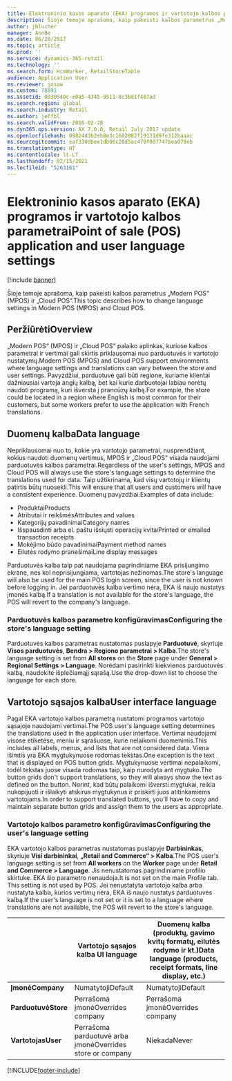 ```yaml
---
title: Elektroninio kasos aparato (EKA) programos ir vartotojo kalbos parametrai
description: Šioje temoje aprašoma, kaip pakeisti kalbos parametrus „Modern POS“ (MPOS) ir „Cloud POS“.
author: jblucher
manager: AnnBe
ms.date: 06/20/2017
ms.topic: article
ms.prod: ''
ms.service: dynamics-365-retail
ms.technology: ''
ms.search.form: HcmWorker, RetailStoreTable
audience: Application User
ms.reviewer: josaw
ms.custom: 78891
ms.assetid: 0030940c-e0a5-4345-9511-8c3bd1f487ad
ms.search.region: global
ms.search.industry: Retail
ms.author: jeffbl
ms.search.validFrom: 2016-02-28
ms.dyn365.ops.version: AX 7.0.0, Retail July 2017 update
ms.openlocfilehash: 09824d3b2eb8e3c1602882f19131d9fe312baaac
ms.sourcegitcommit: eaf330dbee1db96c20d5ac479f007747bea079eb
ms.translationtype: HT
ms.contentlocale: lt-LT
ms.lasthandoff: 02/15/2021
ms.locfileid: "5263161"
---
```

# <a name="point-of-sale-pos-application-and-user-language-settings"></a><span data-ttu-id="b8672-103">Elektroninio kasos aparato (EKA) programos ir vartotojo kalbos parametrai</span><span class="sxs-lookup"><span data-stu-id="b8672-103">Point of sale (POS) application and user language settings</span></span>

[!include [banner](includes/banner.md)]

<span data-ttu-id="b8672-104">Šioje temoje aprašoma, kaip pakeisti kalbos parametrus „Modern POS“ (MPOS) ir „Cloud POS“.</span><span class="sxs-lookup"><span data-stu-id="b8672-104">This topic describes how to change language settings in Modern POS (MPOS) and Cloud POS.</span></span>

## <a name="overview"></a><span data-ttu-id="b8672-105">Peržiūrėti</span><span class="sxs-lookup"><span data-stu-id="b8672-105">Overview</span></span>
<span data-ttu-id="b8672-106">„Modern POS“ (MPOS) ir „Cloud POS“ palaiko aplinkas, kuriose kalbos parametrai ir vertimai gali skirtis priklausomai nuo parduotuvės ir vartotojo nustatymų.</span><span class="sxs-lookup"><span data-stu-id="b8672-106">Modern POS (MPOS) and Cloud POS support environments where language settings and translations can vary between the store and user settings.</span></span> <span data-ttu-id="b8672-107">Pavyzdžiui, parduotuvė gali būti regione, kuriame klientai dažniausiai vartoja anglų kalbą, bet kai kurie darbuotojai labiau norėtų naudoti programą, kuri išversta į prancūzų kalbą.</span><span class="sxs-lookup"><span data-stu-id="b8672-107">For example, the store could be located in a region where English is most common for their customers, but some workers prefer to use the application with French translations.</span></span>

## <a name="data-language"></a><span data-ttu-id="b8672-108">Duomenų kalba</span><span class="sxs-lookup"><span data-stu-id="b8672-108">Data language</span></span>

<span data-ttu-id="b8672-109">Nepriklausomai nuo to, kokie yra vartotojo parametrai, nusprendžiant, kokius naudoti duomenų vertimus, MPOS ir „Cloud POS“ visada naudojami parduotuvės kalbos parametrai.</span><span class="sxs-lookup"><span data-stu-id="b8672-109">Regardless of the user's settings, MPOS and Cloud POS will always use the store's language settings to determine the translations used for data.</span></span> <span data-ttu-id="b8672-110">Taip užtikrinama, kad visų vartotojų ir klientų patirtis būtų nuosekli.</span><span class="sxs-lookup"><span data-stu-id="b8672-110">This will ensure that all users and customers will have a consistent experience.</span></span> <span data-ttu-id="b8672-111">Duomenų pavyzdžiai:</span><span class="sxs-lookup"><span data-stu-id="b8672-111">Examples of data include:</span></span>

- <span data-ttu-id="b8672-112">Produktai</span><span class="sxs-lookup"><span data-stu-id="b8672-112">Products</span></span>
- <span data-ttu-id="b8672-113">Atributai ir reikšmės</span><span class="sxs-lookup"><span data-stu-id="b8672-113">Attributes and values</span></span>
- <span data-ttu-id="b8672-114">Kategorijų pavadinimai</span><span class="sxs-lookup"><span data-stu-id="b8672-114">Category names</span></span>
- <span data-ttu-id="b8672-115">Išspausdinti arba el. paštu išsiųsti operacijų kvitai</span><span class="sxs-lookup"><span data-stu-id="b8672-115">Printed or emailed transaction receipts</span></span>
- <span data-ttu-id="b8672-116">Mokėjimo būdo pavadinimai</span><span class="sxs-lookup"><span data-stu-id="b8672-116">Payment method names</span></span>
- <span data-ttu-id="b8672-117">Eilutės rodymo pranešimai</span><span class="sxs-lookup"><span data-stu-id="b8672-117">Line display messages</span></span>

<span data-ttu-id="b8672-118">Parduotuvės kalba taip pat naudojama pagrindiniame EKA prisijungimo ekrane, nes kol neprisijungiama, vartotojas nežinomas.</span><span class="sxs-lookup"><span data-stu-id="b8672-118">The store's language will also be used for the main POS login screen, since the user is not known before logging in.</span></span> <span data-ttu-id="b8672-119">Jei parduotuvės kalba vertimo nėra, EKA iš naujo nustatys įmonės kalbą.</span><span class="sxs-lookup"><span data-stu-id="b8672-119">If a translation is not available for the store's language, the POS will revert to the company's language.</span></span>

### <a name="configuring-the-stores-language-setting"></a><span data-ttu-id="b8672-120">Parduotuvės kalbos parametro konfigūravimas</span><span class="sxs-lookup"><span data-stu-id="b8672-120">Configuring the store's language setting</span></span>

<span data-ttu-id="b8672-121">Parduotuvės kalbos parametras nustatomas puslapyje **Parduotuvė**, skyriuje **Visos parduotuvės**, **Bendra &gt; Regiono parametrai &gt; Kalba**.</span><span class="sxs-lookup"><span data-stu-id="b8672-121">The store's language setting is set from **All stores** on the **Store** page under **General &gt; Regional Settings &gt; Language**.</span></span> <span data-ttu-id="b8672-122">Norėdami pasirinkti kiekvienos parduotuvės kalbą, naudokite išplečiamąjį sąrašą.</span><span class="sxs-lookup"><span data-stu-id="b8672-122">Use the drop-down list to choose the language for each store.</span></span>

## <a name="user-interface-language"></a><span data-ttu-id="b8672-123">Vartotojo sąsajos kalba</span><span class="sxs-lookup"><span data-stu-id="b8672-123">User interface language</span></span>

<span data-ttu-id="b8672-124">Pagal EKA vartotojo kalbos parametrą nustatomi programos vartotojo sąsajoje naudojami vertimai.</span><span class="sxs-lookup"><span data-stu-id="b8672-124">The POS user's language setting determines the translations used in the application user interface.</span></span> <span data-ttu-id="b8672-125">Vertimai naudojami visose etiketėse, meniu ir sąrašuose, kurie nelaikomi duomenimis.</span><span class="sxs-lookup"><span data-stu-id="b8672-125">This includes all labels, menus, and lists that are not considered data.</span></span> <span data-ttu-id="b8672-126">Viena išimtis yra EKA mygtukynuose rodomas tekstas.</span><span class="sxs-lookup"><span data-stu-id="b8672-126">One exception is the text that is displayed on POS button grids.</span></span> <span data-ttu-id="b8672-127">Mygtukynuose vertimai nepalaikomi, todėl tekstas juose visada rodomas taip, kaip nurodyta ant mygtuko.</span><span class="sxs-lookup"><span data-stu-id="b8672-127">The button grids don't support translations, so they will always show the text as defined on the button.</span></span> <span data-ttu-id="b8672-128">Norint, kad būtų palaikomi išversti mygtukai, reikia nukopijuoti ir išlaikyti atskirus mygtukynus ir priskirti juos atitinkamiems vartotojams.</span><span class="sxs-lookup"><span data-stu-id="b8672-128">In order to support translated buttons, you'll have to copy and maintain separate button grids and assign them to the users as appropriate.</span></span>

### <a name="configuring-the-users-language-setting"></a><span data-ttu-id="b8672-129">Vartotojo kalbos parametro konfigūravimas</span><span class="sxs-lookup"><span data-stu-id="b8672-129">Configuring the user's language setting</span></span>

<span data-ttu-id="b8672-130">EKA vartotojo kalbos parametras nustatomas puslapyje **Darbininkas**, skyriuje **Visi darbininkai**, **„Retail and Commerce“ &gt; Kalba**.</span><span class="sxs-lookup"><span data-stu-id="b8672-130">The POS user's language setting is set from **All workers** on the **Worker** page under **Retail and Commerce &gt; Language**.</span></span> <span data-ttu-id="b8672-131">Jis nenustatomas pagrindiniame profilio skirtuke. EKA šio parametro nenaudoja.</span><span class="sxs-lookup"><span data-stu-id="b8672-131">It is not set on the main Profile tab. This setting is not used by POS.</span></span> <span data-ttu-id="b8672-132">Jei nenustatyta vartotojo kalba arba nustatyta kalba, kurios vertimų nėra, EKA iš naujo nustatys parduotuvės kalbą.</span><span class="sxs-lookup"><span data-stu-id="b8672-132">If the user's language is not set or it is set to a language where translations are not available, the POS will revert to the store's language.</span></span>

|             | <span data-ttu-id="b8672-133">Vartotojo sąsajos kalba   </span><span class="sxs-lookup"><span data-stu-id="b8672-133">UI language</span></span>                | <span data-ttu-id="b8672-134">Duomenų kalba (produktų, gavimo kvitų formatų, eilutės rodymo ir kt.)</span><span class="sxs-lookup"><span data-stu-id="b8672-134">Data language (products, receipt formats, line display, etc.)</span></span> |
|-------------|----------------------------|---------------------------------------------------------------|
| <span data-ttu-id="b8672-135">**Įmonė**</span><span class="sxs-lookup"><span data-stu-id="b8672-135">**Company**</span></span> | <span data-ttu-id="b8672-136">Numatytoji</span><span class="sxs-lookup"><span data-stu-id="b8672-136">Default</span></span>                    | <span data-ttu-id="b8672-137">Numatytoji</span><span class="sxs-lookup"><span data-stu-id="b8672-137">Default</span></span>                                                       |
| <span data-ttu-id="b8672-138">**Parduotuvė**</span><span class="sxs-lookup"><span data-stu-id="b8672-138">**Store**</span></span>   | <span data-ttu-id="b8672-139">Perrašoma įmonė</span><span class="sxs-lookup"><span data-stu-id="b8672-139">Overrides company</span></span>          | <span data-ttu-id="b8672-140">Perrašoma įmonė</span><span class="sxs-lookup"><span data-stu-id="b8672-140">Overrides company</span></span>                                             |
| <span data-ttu-id="b8672-141">**Vartotojas**</span><span class="sxs-lookup"><span data-stu-id="b8672-141">**User**</span></span>    | <span data-ttu-id="b8672-142">Perrašoma parduotuvė arba įmonė</span><span class="sxs-lookup"><span data-stu-id="b8672-142">Overrides store or company</span></span> | <span data-ttu-id="b8672-143">Niekada</span><span class="sxs-lookup"><span data-stu-id="b8672-143">Never</span></span>                                                         |


[!INCLUDE[footer-include](../includes/footer-banner.md)]